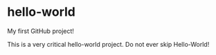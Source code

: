 # hello-world
My first GitHub project!

This is a very critical hello-world project.
Do not ever skip Hello-World!
